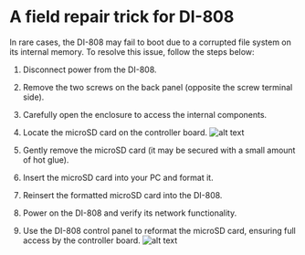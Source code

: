 # A field repair trick for DI-808

In rare cases, the DI-808 may fail to boot due to a corrupted file system on its internal memory. To resolve this issue, follow the steps below:

1. Disconnect power from the DI-808.

2. Remove the two screws on the back panel (opposite the screw terminal side).

3. Carefully open the enclosure to access the internal components.

4. Locate the microSD card on the controller board.
![alt text](https://www.dataq.com/resources/images/resitting_sd.jpg)

5. Gently remove the microSD card (it may be secured with a small amount of hot glue).

6. Insert the microSD card into your PC and format it.

7. Reinsert the formatted microSD card into the DI-808.

8. Power on the DI-808 and verify its network functionality.

9. Use the DI-808 control panel to reformat the microSD card, ensuring full access by the controller board.
![alt text](https://www.dataq.com/resources/images/resitting_sd2.jpg)
